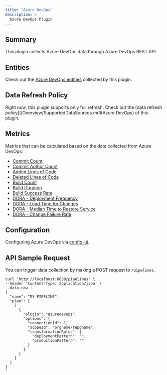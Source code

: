 ```yaml
---
title: "Azure DevOps"
description: >
  Azure DevOps Plugin
---
```


## Summary

This plugin collects Azure DevOps data through Azure DevOps REST API.

## Entities

Check out the [Azure DevOps entities](/Overview/SupportedDataSources.md#data-collection-scope-by-each-plugin) collected by this plugin.

## Data Refresh Policy

Right now, this plugin supports only full refresh.
Check out the [data refresh policy](/Overview/SupportedDataSources.md#Azure DevOps) of this plugin.

## Metrics

Metrics that can be calculated based on the data collected from Azure DevOps:

- [Commit Count](/Metrics/CommitCount.md)
- [Commit Author Count](/Metrics/CommitAuthorCount.md)
- [Added Lines of Code](/Metrics/AddedLinesOfCode.md)
- [Deleted Lines of Code](/Metrics/DeletedLinesOfCode.md)
- [Build Count](/Metrics/BuildCount.md)
- [Build Duration](/Metrics/BuildDuration.md)
- [Build Success Rate](/Metrics/BuildSuccessRate.md)
- [DORA - Deployment Frequency](/Metrics/DeploymentFrequency.md)
- [DORA - Lead Time for Changes](/Metrics/LeadTimeForChanges.md)
- [DORA - Median Time to Restore Service](/Metrics/MTTR.md)
- [DORA - Change Failure Rate](/Metrics/CFR.md)

## Configuration

Configuring Azure DevOps via [config-ui](/Configuration/AzureDevOps.md).

## API Sample Request

You can trigger data collection by making a POST request to `/pipelines`.

```shell
curl 'http://localhost:8080/pipelines' \
--header 'Content-Type: application/json' \
--data-raw '
{
  "name": "MY PIPELINE",
  "plan": [
    [
      {
        "plugin": "azuredevops",
        "options": {
          "connectionId": 1,
          "scopeId": "orgname/reponame",
          "transformationRules": {
            "deploymentPattern": "",
            "productionPattern": ""
          }
        }
      }
    ]
  ]
}
'
```
